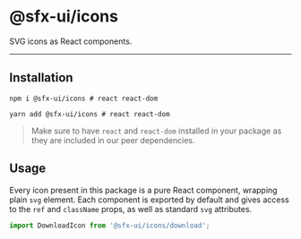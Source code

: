 # @sfx-ui/icons

SVG icons as React components.

---

## Installation

```shell script
npm i @sfx-ui/icons # react react-dom
```

```shell script
yarn add @sfx-ui/icons # react react-dom
```

> Make sure to have `react` and `react-dom` installed in your package as they are included in our peer dependencies.

## Usage

Every icon present in this package is a pure React component, wrapping plain `svg` element.
Each component is exported by default and gives access to the `ref` and `className` props, as well as standard `svg` attributes.

```typescript jsx
import DownloadIcon from '@sfx-ui/icons/download';
```
